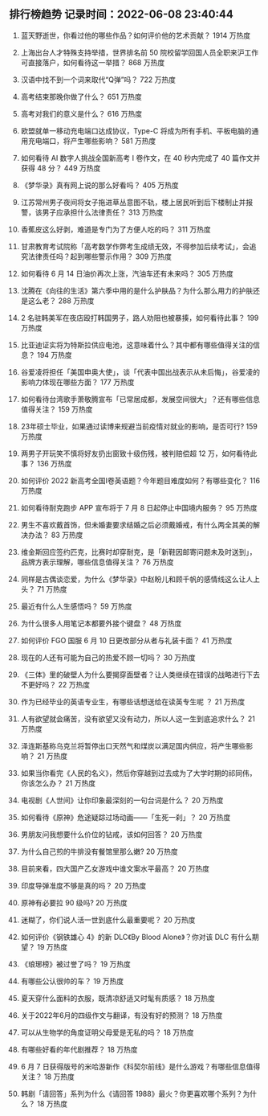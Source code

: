 
## 排行榜趋势 记录时间：2022-06-08 23:40:44
  
  1. 蓝天野逝世，你看过他的哪些作品？如何评价他的艺术贡献？ 1914 万热度
    
  2. 上海出台人才特殊支持举措，世界排名前 50 院校留学回国人员全职来沪工作可直接落户，如何看待这一举措？ 868 万热度
    
  3. 汉语中找不到一个词来取代“Q弹”吗？ 722 万热度
    
  4. 高考结束那晚你做了什么？ 651 万热度
    
  5. 高考对我们的意义是什么？ 616 万热度
    
  6. 欧盟就单一移动充电端口达成协议，Type-C 将成为所有手机、平板电脑的通用充电端口，将产生哪些影响？ 581 万热度
    
  7. 如何看待 AI 数字人挑战全国新高考 Ⅰ 卷作文，在 40 秒内完成了 40 篇作文并获得 48 分？ 449 万热度
    
  8. 《梦华录》真有网上说的那么好看吗？ 405 万热度
    
  9. 江苏常州男子夜间将女子拖进草丛意图不轨，楼上居民听到后下楼制止并报警，该男子应承担什么法律责任？ 313 万热度
    
  10. 香蕉皮这么好剥，难道是专门为了方便人吃的吗？ 311 万热度
    
  11. 甘肃教育考试院称「高考数学作弊考生成绩无效，不得参加后续考试」，会追究法律责任吗？起到哪些警示作用？ 309 万热度
    
  12. 如何看待 6 月 14 日油价再次上涨，汽油车还有未来吗？ 305 万热度
    
  13. 沈腾在《向往的生活》第六季中用的是什么护肤品？为什么那么用力的护肤还是这么老？ 288 万热度
    
  14. 2 名驻韩美军在夜店殴打韩国男子，路人劝阻也被暴揍，如何看待此事？ 199 万热度
    
  15. 比亚迪证实将为特斯拉供应电池，这意味着什么？其中都有哪些值得关注的信息？ 194 万热度
    
  16. 谷爱凌将担任「美国申奥大使」，谈「代表中国出战表示从未后悔」，谷爱凌的影响力体现在哪些方面？ 177 万热度
    
  17. 如何看待台湾歌手萧敬腾宣布「已常居成都，发展空间很大」？还有哪些信息值得关注？ 159 万热度
    
  18. 23年硕士毕业，如果通过读博来规避当前疫情对就业的影响，是否可行? 159 万热度
    
  19. 两男子开玩笑不慎将好友扔出窗致十级伤残，被判赔偿超 12 万，如何看待此事？ 136 万热度
    
  20. 如何评价 2022 新高考全国Ⅰ卷英语题？今年题目难度如何？有哪些变化？ 116 万热度
    
  21. 如何看待耐克跑步 APP 宣布将于 7 月 8 日起停止中国境内服务？ 95 万热度
    
  22. 男生不喜欢戴首饰，但未婚妻要求结婚之后必须戴婚戒，有什么两全其美的解决办法？ 83 万热度
    
  23. 维金斯回应签约匹克，比赛时却穿耐克，是「新鞋因邮寄问题未及时送到」，品牌方表示理解，哪些信息值得关注？ 76 万热度
    
  24. 同样是古偶谈恋爱，为什么《梦华录》中赵盼儿和顾千帆的感情线这么让人上头？ 71 万热度
    
  25. 最近有什么人生感悟吗？ 59 万热度
    
  26. 为什么很多人用笔记本都要外接个键盘？ 48 万热度
    
  27. 如何评价 FGO 国服 6 月 10 日更改部分从者与礼装卡面？ 41 万热度
    
  28. 现在的人还有可能为自己的热爱不顾一切吗？ 30 万热度
    
  29. 《三体》里的破壁人为什么要揭穿面壁者？让人类继续在错误的战略进行下去不更好吗？ 22 万热度
    
  30. 作为已经毕业的英语专业生，有哪些话想送给在读英专生呢 ？ 21 万热度
    
  31. 人有欲望就会痛苦，没有欲望又没有动力，所以人这一生到底追求什么？ 21 万热度
    
  32. 泽连斯基称乌克兰将暂停出口天然气和煤炭以满足国内供应，将产生哪些影响？ 21 万热度
    
  33. 如果当你看完《人民的名义》，然后你穿越到过去成为了大学时期的祁同伟，你该怎么办？ 21 万热度
    
  34. 电视剧《人世间》让你印象最深刻的一句台词是什么？ 20 万热度
    
  35. 如何看待《原神》危途疑踪过场动画——「生死一刹」？ 20 万热度
    
  36. 男朋友问我想要什么价位的钻戒，该如何回答？ 20 万热度
    
  37. 为什么自己煎的牛排没有餐馆里那么嫩? 20 万热度
    
  38. 目前来看，四大国产乙女游戏中谁文案水平最高？ 20 万热度
    
  39. 印度导弹准度不够是真的吗？ 20 万热度
    
  40. 原神有必要拉 90 级吗? 20 万热度
    
  41. 迷糊了，你们说人活一世到底什么最重要呢？ 20 万热度
    
  42. 如何评价《钢铁雄心 4》的新 DLC《By Blood Alone》？你对该 DLC 有什么期望？ 19 万热度
    
  43. 《琅琊榜》被过誉了吗？ 19 万热度
    
  44. 有哪些公认很帅的车？ 19 万热度
    
  45. 夏天穿什么面料的衣服，既清凉舒适又时髦有质感？ 18 万热度
    
  46. 关于2022年6月的四级作文与翻译，有没有好的预测？ 18 万热度
    
  47. 可以从生物学的角度证明父母爱是无私的吗？ 18 万热度
    
  48. 有哪些好看的年代剧推荐？ 18 万热度
    
  49. 6 月 7 日获得版号的米哈游新作《科契尔前线》是什么游戏？有哪些信息值得关注？ 18 万热度
    
  50. 韩剧「请回答」系列为什么《请回答 1988》最火？你更喜欢哪个系列？为什么？ 18 万热度
    